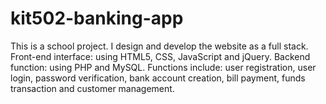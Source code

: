 # kit502-banking-app

This is a school project. I design and develop the website as a full stack. 
Front-end interface: using HTML5, CSS, JavaScript and jQuery. 
Backend function: using PHP and MySQL.
Functions include: user registration, user login, password verification, bank account creation, bill payment, funds transaction and customer management. 
